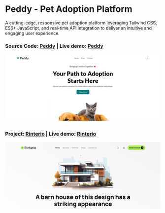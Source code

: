 # Peddy - Pet Adoption Platform
A cutting-edge, responsive pet adoption platform leveraging Tailwind CSS, ES6+ JavaScript, and real-time API integration to deliver an intuitive and engaging user experience.
### Source Code: [Peddy](https://github.com/khh-Niloy/ph-projects/tree/main/peddy) | Live demo: [Peddy](https://peddy-a5.netlify.app/)
![Screenshot](thumb-images/peddy.png)

##

### Project: [Rinterio](https://github.com/khh-Niloy/ph-projects/tree/main/rinterio) | Live demo: [Rinterio](https://rinterio-a3.netlify.app/)
![Screenshot](thumb-images/rinterio.png)
